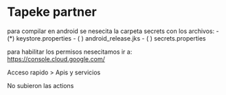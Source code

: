 # Tapeke partner

para compilar en android se nesecita la carpeta secrets con los archivos:
    - (*) keystore.properties 
    - ( ) android_release.jks
    - ( ) secrets.properties  


para habilitar los permisos nesecitamos ir a:
https://console.cloud.google.com/

Acceso rapido > Apis y servicios


No subieron las actions